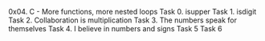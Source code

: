0x04. C - More functions, more nested loops
Task 0. isupper
Task 1. isdigit
Task 2. Collaboration is multiplication
Task 3. The numbers speak for themselves
Task 4. I believe in numbers and signs
Task 5
Task 6
